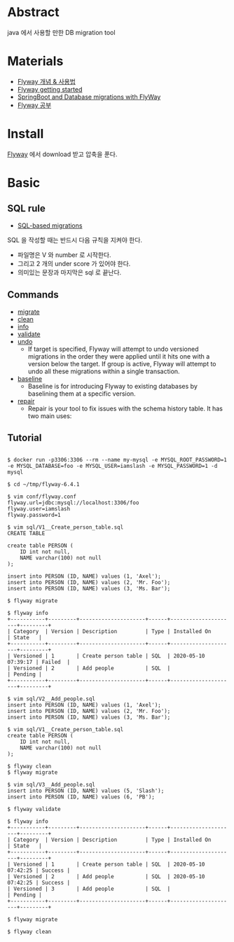 # Abstract

java 에서 사용할 만한 DB migration tool

# Materials

* [Flyway 개념 & 사용법](https://bkim.tistory.com/2)
* [Flyway getting started](https://flywaydb.org/getstarted/firststeps/commandline.html)
* [SpringBoot and Database migrations with FlyWay](https://www.youtube.com/watch?v=_7BuLOCRJc4)
* [Flyway 공부](http://chanwookpark.github.io/dbmigration/flyway/2016/08/23/flyway/)

# Install

[Flyway](https://flywaydb.org/download/) 에서 download 받고 압축을 푼다.

# Basic

## SQL rule

* [SQL-based migrations](https://flywaydb.org/documentation/migrations#sql-based-migrations)

SQL 을 작성할 때는 반드시 다음 규칙을 지켜야 한다.

* 파일명은 V 와 number 로 시작한다. 
* 그리고 2 개의 under score 가 있어야 한다.
* 의미있는 문장과 마지막은 sql 로 끝난다.

## Commands

* [migrate](https://flywaydb.org/documentation/command/migrate)
* [clean](https://flywaydb.org/documentation/command/clean)
* [info](https://flywaydb.org/documentation/command/info)
* [validate](https://flywaydb.org/documentation/command/validate)
* [undo](https://flywaydb.org/documentation/command/undo)
  * If target is specified, Flyway will attempt to undo versioned migrations in the order they were applied until it hits one with a version below the target. If group is active, Flyway will attempt to undo all these migrations within a single transaction.
* [baseline](https://flywaydb.org/documentation/command/baseline)
  * Baseline is for introducing Flyway to existing databases by baselining them at a specific version. 
* [repair](https://flywaydb.org/documentation/command/repair)
  * Repair is your tool to fix issues with the schema history table. It has two main uses:

## Tutorial

```console

$ docker run -p3306:3306 --rm --name my-mysql -e MYSQL_ROOT_PASSWORD=1 -e MYSQL_DATABASE=foo -e MYSQL_USER=iamslash -e MYSQL_PASSWORD=1 -d mysql

$ cd ~/tmp/flyway-6.4.1

$ vim conf/flyway.conf
flyway.url=jdbc:mysql://localhost:3306/foo
flyway.user=iamslash
flyway.password=1

$ vim sql/V1__Create_person_table.sql
CREATE TABLE 

create table PERSON ( 
    ID int not null, 
    NAME varchar(100) not null 
);

insert into PERSON (ID, NAME) values (1, 'Axel'); 
insert into PERSON (ID, NAME) values (2, 'Mr. Foo'); 
insert into PERSON (ID, NAME) values (3, 'Ms. Bar');

$ flyway migrate

$ flyway info
+-----------+---------+---------------------+------+---------------------+---------+
| Category  | Version | Description         | Type | Installed On        | State   |
+-----------+---------+---------------------+------+---------------------+---------+
| Versioned | 1       | Create person table | SQL  | 2020-05-10 07:39:17 | Failed  |
| Versioned | 2       | Add people          | SQL  |                     | Pending |
+-----------+---------+---------------------+------+---------------------+---------+

$ vim sql/V2__Add_people.sql
insert into PERSON (ID, NAME) values (1, 'Axel');
insert into PERSON (ID, NAME) values (2, 'Mr. Foo');
insert into PERSON (ID, NAME) values (3, 'Ms. Bar');

$ vim sql/V1__Create_person_table.sql
create table PERSON ( 
    ID int not null, 
    NAME varchar(100) not null 
);

$ flyway clean
$ flyway migrate

$ vim sql/V3__Add_people.sql
insert into PERSON (ID, NAME) values (5, 'Slash');
insert into PERSON (ID, NAME) values (6, 'PB');

$ flyway validate

$ flyway info
+-----------+---------+---------------------+------+---------------------+---------+
| Category  | Version | Description         | Type | Installed On        | State   |
+-----------+---------+---------------------+------+---------------------+---------+
| Versioned | 1       | Create person table | SQL  | 2020-05-10 07:42:25 | Success |
| Versioned | 2       | Add people          | SQL  | 2020-05-10 07:42:25 | Success |
| Versioned | 3       | Add people          | SQL  |                     | Pending |
+-----------+---------+---------------------+------+---------------------+---------+

$ flyway migrate

$ flyway clean
```
